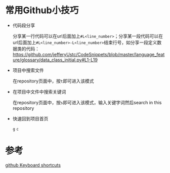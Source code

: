 

# 常用Github小技巧

- 代码段分享

  分享某一行代码可以在url后面加上`#L<line_number>`；分享某一段代码可以在url后面加上`#L<line_number>-L<line_number>`结束行号，如分享一段定义数据类的代码：https://github.com/jefferyUstc/CodeSnippets/blob/master/language_feature/glossary/data_class_initial.py#L1-L19

- 项目中搜索文件

  在repository页面中，按`t`即可进入该模式

- 在项目中文件中搜索关键词

  在repository页面中，按`s`即可进入该模式，输入关键字词然后search in this repository

- 快速回到项目首页

  `g` `c`



# 参考

[github Keyboard shortcuts](https://help.github.com/en/articles/keyboard-shortcuts)

